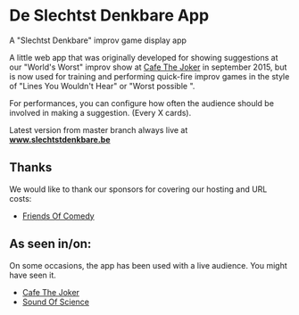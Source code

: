 # De Slechtst Denkbare App
A "Slechtst Denkbare" improv game display app

A little web app that was originally developed for showing suggestions at our "World's Worst" improv show at [Cafe The Joker](http://www.cafethejoker.be/) in september 2015, but is now used for training and performing quick-fire improv games in the style of "Lines You Wouldn't Hear" or "Worst possible <profession>". 

For performances, you can configure how often the audience should be involved in making a suggestion. (Every X cards).

Latest version from master branch always live at **www.slechtstdenkbare.be**

## Thanks
We would like to thank our sponsors for covering our hosting and URL costs:
* [Friends Of Comedy](https://friendsofcomedy.webs.com/)

## As seen in/on:
On some occasions, the app has been used with a live audience. You might have seen it.
* [Cafe The Joker](http://www.cafethejoker.be/)
* [Sound Of Science](http://www.soundofscience.be)

